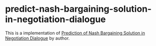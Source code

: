 # predict-nash-bargaining-solution-in-negotiation-dialogue
This is a implementation of [Prediction of Nash Bargaining Solution in Negotiation Dialogue](https://link.springer.com/chapter/10.1007/978-3-319-97304-3_60) by author.
